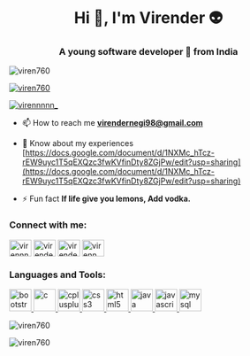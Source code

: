 <h1 align="center">Hi 👋, I'm Virender 👽</h1>
<h3 align="center">A young software developer 🤡 from India</h3>

<p align="left"> <img src="https://komarev.com/ghpvc/?username=viren760&label=Profile%20views&color=0e75b6&style=flat" alt="viren760" /> </p>

<p align="left"> <a href="https://github.com/ryo-ma/github-profile-trophy"><img src="https://github-profile-trophy.vercel.app/?username=viren760" alt="viren760" /></a> </p>

<p align="left"> <a href="https://twitter.com/virennnnn_" target="blank"><img src="https://img.shields.io/twitter/follow/virennnnn_?logo=twitter&style=for-the-badge" alt="virennnnn_" /></a> </p>

- 📫 How to reach me **virendernegi98@gmail.com**

- 📄 Know about my experiences [https://docs.google.com/document/d/1NXMc_hTcz-rEW9uyc1T5qEXQzc3fwKVfinDty8ZGjPw/edit?usp=sharing](https://docs.google.com/document/d/1NXMc_hTcz-rEW9uyc1T5qEXQzc3fwKVfinDty8ZGjPw/edit?usp=sharing)

- ⚡ Fun fact **If life give you lemons, Add vodka.**

<h3 align="left">Connect with me:</h3>
<p align="left">
<a href="https://twitter.com/virennnnn_" target="blank"><img align="center" src="https://cdn.jsdelivr.net/npm/simple-icons@3.0.1/icons/twitter.svg" alt="virennnnn_" height="30" width="40" /></a>
<a href="https://linkedin.com/in/virender-negi-0610ba19b" target="blank"><img align="center" src="https://cdn.jsdelivr.net/npm/simple-icons@3.0.1/icons/linkedin.svg" alt="virender-negi-0610ba19b" height="30" width="40" /></a>
<a href="https://fb.com/virendernegi98@gmail.com" target="blank"><img align="center" src="https://cdn.jsdelivr.net/npm/simple-icons@3.0.1/icons/facebook.svg" alt="virendernegi98@gmail.com" height="30" width="40" /></a>
<a href="https://instagram.com/virenn.negi" target="blank"><img align="center" src="https://cdn.jsdelivr.net/npm/simple-icons@3.0.1/icons/instagram.svg" alt="virenn.negi" height="30" width="40" /></a>
</p>

<h3 align="left">Languages and Tools:</h3>
<p align="left"> <a href="https://getbootstrap.com" target="_blank"> <img src="https://devicons.github.io/devicon/devicon.git/icons/bootstrap/bootstrap-plain.svg" alt="bootstrap" width="40" height="40"/> </a> <a href="https://www.cprogramming.com/" target="_blank"> <img src="https://devicons.github.io/devicon/devicon.git/icons/c/c-original.svg" alt="c" width="40" height="40"/> </a> <a href="https://www.w3schools.com/cpp/" target="_blank"> <img src="https://devicons.github.io/devicon/devicon.git/icons/cplusplus/cplusplus-original.svg" alt="cplusplus" width="40" height="40"/> </a> <a href="https://www.w3schools.com/css/" target="_blank"> <img src="https://devicons.github.io/devicon/devicon.git/icons/css3/css3-original-wordmark.svg" alt="css3" width="40" height="40"/> </a> <a href="https://www.w3.org/html/" target="_blank"> <img src="https://devicons.github.io/devicon/devicon.git/icons/html5/html5-original-wordmark.svg" alt="html5" width="40" height="40"/> </a> <a href="https://www.java.com" target="_blank"> <img src="https://devicons.github.io/devicon/devicon.git/icons/java/java-original-wordmark.svg" alt="java" width="40" height="40"/> </a> <a href="https://developer.mozilla.org/en-US/docs/Web/JavaScript" target="_blank"> <img src="https://devicons.github.io/devicon/devicon.git/icons/javascript/javascript-original.svg" alt="javascript" width="40" height="40"/> </a> <a href="https://www.mysql.com/" target="_blank"> <img src="https://devicons.github.io/devicon/devicon.git/icons/mysql/mysql-original-wordmark.svg" alt="mysql" width="40" height="40"/> </a> </p>

<p><img align="center" src="https://github-readme-stats.vercel.app/api/top-langs?username=viren760&show_icons=true&locale=en&layout=compact" alt="viren760" /></p>

<p><img align="center" src="https://github-readme-streak-stats.herokuapp.com/?user=viren760&" alt="viren760" /></p>
